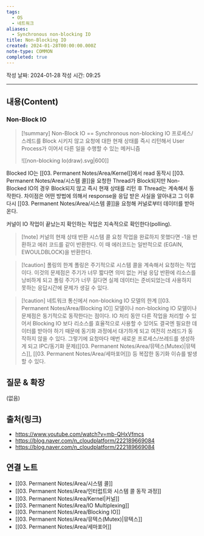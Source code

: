 ```yaml
---
tags:
  - OS
  - 네트워크
aliases:
  - Synchronous non-blocking IO
title: Non-Blocking IO
created: 2024-01-28T00:00:00.000Z
note-type: COMMON
completed: true
---
```

작성 날짜: 2024-01-28
작성 시간: 09:25


----
## 내용(Content)
### Non-Block IO
>[!summary] Non-Block IO == Synchronous non-blocking IO
>프로세스/스레드를 Block 시키지 않고 요청에 대한 현재 상태를 즉시 리턴해서 User Process가 이어서 다른 일을 수행할 수 있는 메커니즘
>
>![[non-blocking Io(draw).svg|600]]

Blocked IO는 [[03. Permanent Notes/Area/Kernel]]에서 read 동작시 [[03. Permanent Notes/Area/시스템 콜]]을 요청한 Thread가 Block되지만 Non-Blocked IO의 경우 Block되지 않고 즉시 현재 상태를 리턴 후 Thread는 계속해서 동작한다. 차이점은 어떤 방법에 의해서 response을 응답 받은 사실을 알아내고 그 이후 다시 [[03. Permanent Notes/Area/시스템 콜]]을 요청해 커널로부터 데이터를 받아온다.

커널이 IO 작업이 끝났는지 확인하는 작업은 지속적으로 확인한다(polling).

>[!note] 커널의 현재 상태 반환
>시스템 콜 요청 작업을 완료하지 못했다면 -1을 반환하고 에러 코드를 같이 반환한다.
>이 때 에러코드는 일반적으로 (EGAIN, EWOULDBLOCK)을 반환한다.

>[!caution] 폴링의 한계
>폴링은 주기적으로 시스템 콜을 계속해서 요청하는 작업이다. 이것의 문제점은 주기가 너무 짧다면 의미 없는 커널 응답 반환에 리소스를 낭비하게 되고 폴링 주기가 너무 길다면 실제 데이터는 준비되었는데 사용하지 못하는 응답시간에 문제가 생길 수 있다.

>[!caution] 네트워크 통신에서 non-blocking IO 모델의 한계
>[[03. Permanent Notes/Area/Blocking IO]] 모델이나 non-blocking IO 모델이나 문제점은 동기적으로 동작한다는 점이다. IO 처리 동안 다른 작업을 처리할 수 있어서 Blocking IO 보다 리소스를 효율적으로 사용할 수 있어도 결국엔  필요한 데이터를 받아야 하기 때문에 동기화 과정에서 대기하게 되고 여전히 쓰레드가 동작하지 않을 수 있다. 그렇기에 요청마다 매번 새로운 프로세스/쓰레드를 생성하게 되고 IPC/동기화 문제([[03. Permanent Notes/Area/뮤텍스(Mutex)|뮤텍스]], [[03. Permanent Notes/Area/세마포어]]) 등 복잡한 동기화 이슈를 발생할 수 있다.

## 질문 & 확장

(없음)

## 출처(링크)
- https://www.youtube.com/watch?v=mb-QHxVfmcs
- https://blog.naver.com/n_cloudplatform/222189669084
- https://blog.naver.com/n_cloudplatform/222189669084
## 연결 노트
- [[03. Permanent Notes/Area/시스템 콜]]
- [[03. Permanent Notes/Area/인터럽트와 시스템 콜 동작 과정]]
- [[03. Permanent Notes/Area/Kernel|커널]]
- [[03. Permanent Notes/Area/IO Multiplexing]]
- [[03. Permanent Notes/Area/Blocking IO]]
- [[03. Permanent Notes/Area/뮤텍스(Mutex)|뮤텍스]]
- [[03. Permanent Notes/Area/세마포어]]







